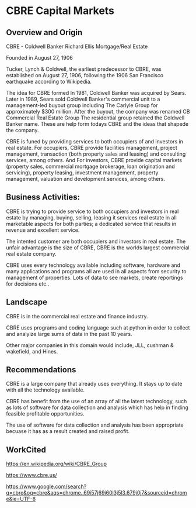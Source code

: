 # CBRE Capital Markets 

## Overview and Origin
CBRE - Coldwell Banker Richard Ellis
Mortgage/Real Estate

Founded in August 27, 1906 

Tucker, Lynch & Coldwell, the earliest predecessor to CBRE, was established on August 27, 1906, following the 1906 San Francisco earthquake according to Wikipedia.

The idea for CBRE formed In 1981, Coldwell Banker was acquired by Sears. Later in 1989, Sears sold Coldwell Banker's commercial unit to a management-led buyout group including The Carlyle Group for approximately $300 million. After the buyout, the company was renamed CB Commercial Real Estate Group The residential group retained the Coldwell Banker name. These are help form todays CBRE and the ideas that shapede the company. 

CBRE is funed by providing services to both occupiers of and investors in real estate. For occupiers, CBRE provide facilities management, project management, transaction (both property sales and leasing) and consulting services, among others. And For investors, CBRE provide capital markets (property sales, commercial mortgage brokerage, loan origination and servicing), property leasing, investment management, property management, valuation and development services, among others.

## Business Activities: 
CBRE is trying to provide service to both occupiers and investors in real estate by managing, buying, selling, leasing it services real estate in all marketable aspects for both parties; a dedicated service that results in revenue and excellent service. 

The intented customer are both occupiers and investors in real estate. The unfair advantage is the size of CBRE, CBRE is the worlds largest commercial real estate company. 

CBRE uses every technology available including software, hardware and many applications and programs all are used in all aspects from security to management of properties. Lots of data to see markets, create reportings for decisions etc.. 

## Landscape

CBRE is in the commercial real estate and finance industry. 

CBRE uses programs and coding language such at python in order to collect and analyize large sums of data in the past 10 years. 

Other major companies in this domain would include, JLL, cushman & wakefield, and Hines. 

## Recommendations

CBRE is a large company that already uses everything. It stays up to date with all the technology available. 

CBRE has benefit from the use of an array of all the latest technology, such as lots of software for data collection and analysis which has help in finding feasible profitable opportunities. 

The use of software for data collection and analysis has been appropriate becuase it has as a result created and raised profit. 

## WorkCited

https://en.wikipedia.org/wiki/CBRE_Group

https://www.cbre.us/

https://www.google.com/search?q=cbre&oq=cbre&aqs=chrome..69i57j69i60l3j5l3.679j0j7&sourceid=chrome&ie=UTF-8